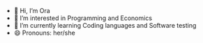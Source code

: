 - 👋 Hi, I’m Ora
- 👀 I’m interested in Programming and Economics
- 🌱 I’m currently learning Coding languages and Software testing
- 😄 Pronouns: her/she


<!---
Ora is a ✨ special ✨ repository because its `README.md` (this file) appears on your GitHub profile.
You can click the Preview link to take a look at your changes.
--->
